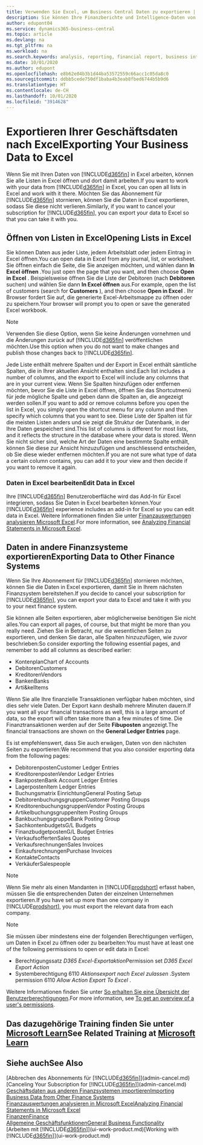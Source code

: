 ```yaml
---
title: Verwenden Sie Excel, um Business Central Daten zu exportieren | Microsoft Docs
description: Sie können Ihre Finanzberichte und Intelligence-Daten von Business Central in Excel exportieren, oder Ihre Financials Daten in Excel öffnen.
author: edupont04
ms.service: dynamics365-business-central
ms.topic: article
ms.devlang: na
ms.tgt_pltfrm: na
ms.workload: na
ms.search.keywords: analysis, reporting, financial report, business intelligence, BI, Excel
ms.date: 10/01/2020
ms.author: edupont
ms.openlocfilehash: e8b62e04b3b1d44ba53572559c66acc1c05da8c0
ms.sourcegitcommit: ddbb5cede750df1baba4b3eab8fbed6744b5b9d6
ms.translationtype: HT
ms.contentlocale: de-CH
ms.lasthandoff: 10/01/2020
ms.locfileid: "3914628"
---
```

# <a name="exporting-your-business-data-to-excel"></a><span data-ttu-id="7342f-103">Exportieren Ihrer Geschäftsdaten nach Excel</span><span class="sxs-lookup"><span data-stu-id="7342f-103">Exporting Your Business Data to Excel</span></span>
<span data-ttu-id="7342f-104">Wenn Sie mit Ihren Daten von [!INCLUDE[d365fin](includes/d365fin_md.md)] in Excel arbeiten, können Sie alle Listen in Excel öffnen und dort damit arbeiten.</span><span class="sxs-lookup"><span data-stu-id="7342f-104">If you want to work with your data from [!INCLUDE[d365fin](includes/d365fin_md.md)] in Excel, you can open all lists in Excel and work with it there.</span></span> <span data-ttu-id="7342f-105">Möchten Sie das Abonnement für [!INCLUDE[d365fin](includes/d365fin_md.md)] stornieren, können Sie die Daten in Excel exportieren, sodass Sie diese nicht verlieren.</span><span class="sxs-lookup"><span data-stu-id="7342f-105">Similarly, if you want to cancel your subscription for [!INCLUDE[d365fin](includes/d365fin_md.md)], you can export your data to Excel so that you can take it with you.</span></span>

## <a name="opening-lists-in-excel"></a><span data-ttu-id="7342f-106">Öffnen von Listen in Excel</span><span class="sxs-lookup"><span data-stu-id="7342f-106">Opening Lists in Excel</span></span>
<span data-ttu-id="7342f-107">Sie können Daten aus jeder Liste, jedem Arbeitsblatt oder jedem Eintrag in Excel öffnen.</span><span class="sxs-lookup"><span data-stu-id="7342f-107">You can open data in Excel from any journal, list, or worksheet.</span></span> <span data-ttu-id="7342f-108">Sie öffnen einfach die Seite, die Sie anzeigen möchten, und wählen dann **In Excel öffnen** .</span><span class="sxs-lookup"><span data-stu-id="7342f-108">You just open the page that you want, and then choose **Open in Excel** .</span></span> <span data-ttu-id="7342f-109">Beispielsweise öffnen Sie die Liste der Debitoren (nach **Debitoren** suchen) und wählen Sie dann **In Excel öffnen** aus.</span><span class="sxs-lookup"><span data-stu-id="7342f-109">For example, open the list of customers (search for **Customers** ), and then choose **Open in Excel** .</span></span> <span data-ttu-id="7342f-110">Ihr Browser fordert Sie auf, die generierte Excel-Arbeitsmappe zu öffnen oder zu speichern.</span><span class="sxs-lookup"><span data-stu-id="7342f-110">Your browser will prompt you to open or save the generated Excel workbook.</span></span>  

> [!NOTE]
> <span data-ttu-id="7342f-111">Verwenden Sie diese Option, wenn Sie keine Änderungen vornehmen und die Änderungen zurück auf [!INCLUDE[d365fin](includes/d365fin_md.md)] veröffentlichen möchten.</span><span class="sxs-lookup"><span data-stu-id="7342f-111">Use this option when you do not want to make changes and publish those changes back to [!INCLUDE[d365fin](includes/d365fin_md.md)].</span></span>  

<span data-ttu-id="7342f-112">Jede Liste enthält mehrere Spalten und der Export in Excel enthält sämtliche Spalten, die in Ihrer aktuellen Ansicht enthalten sind.</span><span class="sxs-lookup"><span data-stu-id="7342f-112">Each list includes a number of columns, and the export to Excel will include any columns that are in your current view.</span></span> <span data-ttu-id="7342f-113">Wenn Sie Spalten hinzufügen oder entfernen möchten, bevor Sie die Liste in Excel öffnen, öffnen Sie das Shortcutmenü für jede mögliche Spalte und geben dann die Spalten an, die angezeigt werden sollen.</span><span class="sxs-lookup"><span data-stu-id="7342f-113">If you want to add or remove columns before you open the list in Excel, you simply open the shortcut menu for any column and then specify which columns that you want to see.</span></span> <span data-ttu-id="7342f-114">Diese Liste der Spalten ist für die meisten Listen anders und sie zeigt die Struktur der Datenbank, in der Ihre Daten gespeichert sind.</span><span class="sxs-lookup"><span data-stu-id="7342f-114">This list of columns is different for most lists, and it reflects the structure in the database where your data is stored.</span></span> <span data-ttu-id="7342f-115">Wenn Sie nicht sicher sind, welche Art der Daten eine bestimmte Spalte enthält, können Sie diese zur Ansicht hinzuzufügen und anschliessend entscheiden, ob Sie diese wieder entfernen möchten.</span><span class="sxs-lookup"><span data-stu-id="7342f-115">If you are not sure what type of data a certain column contains, you can add it to your view and then decide if you want to remove it again.</span></span>  

### <a name="edit-data-in-excel"></a><span data-ttu-id="7342f-116">Daten in Excel bearbeiten</span><span class="sxs-lookup"><span data-stu-id="7342f-116">Edit Data in Excel</span></span>
<span data-ttu-id="7342f-117">Ihre [!INCLUDE[d365fin](includes/d365fin_md.md)] Benutzeroberfläche wird das Add-In für Excel integrieren, sodass Sie Daten in Excel bearbeiten können.</span><span class="sxs-lookup"><span data-stu-id="7342f-117">Your [!INCLUDE[d365fin](includes/d365fin_md.md)] experience includes an add-in for Excel so you can edit data in Excel.</span></span> <span data-ttu-id="7342f-118">Weitere Informationen finden Sie unter [Finanzauswertungen analysieren Microsoft Excel](finance-analyze-excel.md).</span><span class="sxs-lookup"><span data-stu-id="7342f-118">For more information, see [Analyzing Financial Statements in Microsoft Excel](finance-analyze-excel.md).</span></span>  

## <a name="exporting-data-to-other-finance-systems"></a><span data-ttu-id="7342f-119">Daten in andere Finanzsysteme exportieren</span><span class="sxs-lookup"><span data-stu-id="7342f-119">Exporting Data to Other Finance Systems</span></span>
<span data-ttu-id="7342f-120">Wenn Sie Ihre Abonnement für [!INCLUDE[d365fin](includes/d365fin_md.md)] stornieren möchten, können Sie die Daten in Excel exportieren, damit Sie in Ihrem nächsten Finanzsystem bereitstehen.</span><span class="sxs-lookup"><span data-stu-id="7342f-120">If you decide to cancel your subscription for [!INCLUDE[d365fin](includes/d365fin_md.md)], you can export your data to Excel and take it with you to your next finance system.</span></span>  

<span data-ttu-id="7342f-121">Sie können alle Seiten exportieren, aber möglicherweise benötigen Sie nicht alles.</span><span class="sxs-lookup"><span data-stu-id="7342f-121">You can export all pages, of course, but that might be more than you really need.</span></span> <span data-ttu-id="7342f-122">Ziehen Sie in Betracht, nur die wesentlichen Seiten zu exportieren, und denken Sie daran, alle Spalten hinzuzufügen, wie zuvor beschrieben:</span><span class="sxs-lookup"><span data-stu-id="7342f-122">So consider exporting the following essential pages, and remember to add all columns as described earlier:</span></span>  

* <span data-ttu-id="7342f-123">Kontenplan</span><span class="sxs-lookup"><span data-stu-id="7342f-123">Chart of Accounts</span></span>  
* <span data-ttu-id="7342f-124">Debitoren</span><span class="sxs-lookup"><span data-stu-id="7342f-124">Customers</span></span>  
* <span data-ttu-id="7342f-125">Kreditoren</span><span class="sxs-lookup"><span data-stu-id="7342f-125">Vendors</span></span>  
* <span data-ttu-id="7342f-126">Banken</span><span class="sxs-lookup"><span data-stu-id="7342f-126">Banks</span></span>  
* <span data-ttu-id="7342f-127">Arti&kel</span><span class="sxs-lookup"><span data-stu-id="7342f-127">Items</span></span>  

<span data-ttu-id="7342f-128">Wenn Sie alle Ihre finanzielle Transaktionen verfügbar haben möchten, sind dies sehr viele Daten. Der Export kann deshalb  mehrere Minuten dauern.</span><span class="sxs-lookup"><span data-stu-id="7342f-128">If you want all your financial transactions as well, this is a large amount of data, so the export will often take more than a few minutes of time.</span></span> <span data-ttu-id="7342f-129">Die Finanztransaktionen werden auf der Seite **Fibuposten** angezeigt.</span><span class="sxs-lookup"><span data-stu-id="7342f-129">The financial transactions are shown on the **General Ledger Entries** page.</span></span>  

<span data-ttu-id="7342f-130">Es ist empfehlenswert, dass Sie auch erwägen, Daten von den nächsten Seiten zu exportieren:</span><span class="sxs-lookup"><span data-stu-id="7342f-130">We recommend that you also consider exporting data from the following pages:</span></span>  

* <span data-ttu-id="7342f-131">Debitorenposten</span><span class="sxs-lookup"><span data-stu-id="7342f-131">Customer Ledger Entries</span></span>  
* <span data-ttu-id="7342f-132">Kreditorenposten</span><span class="sxs-lookup"><span data-stu-id="7342f-132">Vendor Ledger Entries</span></span>  
* <span data-ttu-id="7342f-133">Bankposten</span><span class="sxs-lookup"><span data-stu-id="7342f-133">Bank Account Ledger Entries</span></span>  
* <span data-ttu-id="7342f-134">Lagerposten</span><span class="sxs-lookup"><span data-stu-id="7342f-134">Item Ledger Entries</span></span>  
* <span data-ttu-id="7342f-135">Buchungsmatrix Einrichtung</span><span class="sxs-lookup"><span data-stu-id="7342f-135">General Posting Setup</span></span>  
* <span data-ttu-id="7342f-136">Debitorenbuchungsgruppen</span><span class="sxs-lookup"><span data-stu-id="7342f-136">Customer Posting Groups</span></span>  
* <span data-ttu-id="7342f-137">Kreditorenbuchungsgruppen</span><span class="sxs-lookup"><span data-stu-id="7342f-137">Vendor Posting Groups</span></span>  
* <span data-ttu-id="7342f-138">Artikelbuchungsgruppen</span><span class="sxs-lookup"><span data-stu-id="7342f-138">Item Posting Groups</span></span>  
* <span data-ttu-id="7342f-139">Bankbuchungsgruppe</span><span class="sxs-lookup"><span data-stu-id="7342f-139">Bank Posting Group</span></span>  
* <span data-ttu-id="7342f-140">Sachkontenbudgets</span><span class="sxs-lookup"><span data-stu-id="7342f-140">G/L Budgets</span></span>  
* <span data-ttu-id="7342f-141">Finanzbudgetposten</span><span class="sxs-lookup"><span data-stu-id="7342f-141">G/L Budget Entries</span></span>  
* <span data-ttu-id="7342f-142">Verkaufsofferten</span><span class="sxs-lookup"><span data-stu-id="7342f-142">Sales Quotes</span></span>  
* <span data-ttu-id="7342f-143">Verkaufsrechnungen</span><span class="sxs-lookup"><span data-stu-id="7342f-143">Sales Invoices</span></span>  
* <span data-ttu-id="7342f-144">Einkaufsrechnungen</span><span class="sxs-lookup"><span data-stu-id="7342f-144">Purchase Invoices</span></span>  
* <span data-ttu-id="7342f-145">Kontakte</span><span class="sxs-lookup"><span data-stu-id="7342f-145">Contacts</span></span>  
* <span data-ttu-id="7342f-146">Verkäufer</span><span class="sxs-lookup"><span data-stu-id="7342f-146">Salespeople</span></span>  

> [!NOTE]  
> <span data-ttu-id="7342f-147">Wenn Sie mehr als einen Mandanten in [!INCLUDE[prodshort](includes/prodshort.md)] erfasst haben, müssen Sie die entsprechenden Daten der einzelnen Unternehmen exportieren.</span><span class="sxs-lookup"><span data-stu-id="7342f-147">If you have set up more than one company in [!INCLUDE[prodshort](includes/prodshort.md)], you must export the relevant data from each company.</span></span>

> [!NOTE]
> <span data-ttu-id="7342f-148">Sie müssen über mindestens eine der folgenden Berechtigungen verfügen, um Daten in Excel zu öffnen oder zu bearbeiten:</span><span class="sxs-lookup"><span data-stu-id="7342f-148">You must have at least one of the following permissions to open or edit data in Excel:</span></span>
>    - <span data-ttu-id="7342f-149">Berechtigungssatz *D365 Excel-Exportaktion*</span><span class="sxs-lookup"><span data-stu-id="7342f-149">Permission set *D365 Excel Export Action*</span></span>  
>    - <span data-ttu-id="7342f-150">Systemberechtigung 6110 *Aktionsexport nach Excel zulassen* .</span><span class="sxs-lookup"><span data-stu-id="7342f-150">System permission 6110 *Allow Action Export To Excel* .</span></span>  

<span data-ttu-id="7342f-151">Weitere Informationen finden Sie unter [So erhalten Sie eine Übersicht der Benutzerberechtigungen](ui-define-granular-permissions.md#to-get-an-overview-of-a-users-permissions).</span><span class="sxs-lookup"><span data-stu-id="7342f-151">For more information, see [To get an overview of a user's permissions](ui-define-granular-permissions.md#to-get-an-overview-of-a-users-permissions).</span></span>

## <a name="see-related-training-at-microsoft-learn"></a><span data-ttu-id="7342f-152">Das dazugehörige Training finden Sie unter [Microsoft Learn](/learn/modules/configure-powerbi-excel-dynamics-365-business-central/index)</span><span class="sxs-lookup"><span data-stu-id="7342f-152">See Related Training at [Microsoft Learn](/learn/modules/configure-powerbi-excel-dynamics-365-business-central/index)</span></span>

## <a name="see-also"></a><span data-ttu-id="7342f-153">Siehe auch</span><span class="sxs-lookup"><span data-stu-id="7342f-153">See Also</span></span>
<span data-ttu-id="7342f-154">[Abbrechen des Abonnements für [!INCLUDE[d365fin](includes/d365fin_md.md)]](admin-cancel.md)</span><span class="sxs-lookup"><span data-stu-id="7342f-154">[Canceling Your Subscription for [!INCLUDE[d365fin](includes/d365fin_md.md)]](admin-cancel.md)</span></span>  
[<span data-ttu-id="7342f-155">Geschäftsdaten aus anderen Finanzsystemen importieren</span><span class="sxs-lookup"><span data-stu-id="7342f-155">Importing Business Data from Other Finance Systems</span></span>](across-import-data-configuration-packages.md)  
[<span data-ttu-id="7342f-156">Finanzauswertungen analysieren in Microsoft Excel</span><span class="sxs-lookup"><span data-stu-id="7342f-156">Analyzing Financial Statements in Microsoft Excel</span></span>](finance-analyze-excel.md)  
[<span data-ttu-id="7342f-157">Finanzen</span><span class="sxs-lookup"><span data-stu-id="7342f-157">Finance</span></span>](finance.md)  
[<span data-ttu-id="7342f-158">Allgemeine Geschäftsfunktionen</span><span class="sxs-lookup"><span data-stu-id="7342f-158">General Business Functionality</span></span>](ui-across-business-areas.md)  
<span data-ttu-id="7342f-159">[Arbeiten mit [!INCLUDE[d365fin](includes/d365fin_md.md)]](ui-work-product.md)</span><span class="sxs-lookup"><span data-stu-id="7342f-159">[Working with [!INCLUDE[d365fin](includes/d365fin_md.md)]](ui-work-product.md)</span></span>  

